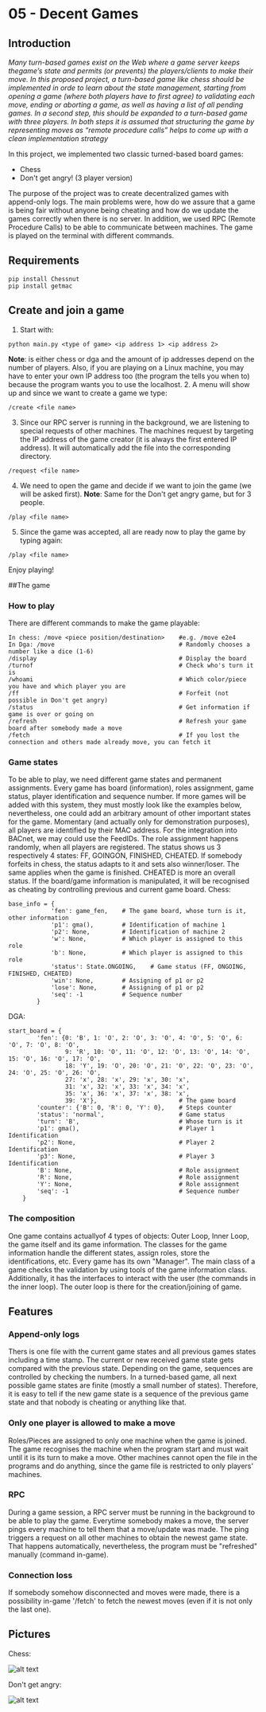 # 05 - Decent Games

## Introduction
*Many turn-based games exist on the Web where a game server keeps thegame’s state and permits (or prevents) the players/clients to make their move. In this proposed project, a turn-based game like chess should be implemented in orde to learn about the state management, starting from opening a game (where both players have to first agree) to validating each move, ending or aborting a game, as well as having a list of all pending games. In a second step, this should be expanded to a turn-based game with three players. In both steps it is assumed that structuring the game by representing moves as “remote procedure calls” helps to come up with a clean implementation strategy*

In this project, we implemented two classic turned-based board games:
- Chess
- Don't get angry! (3 player version)

The purpose of the project was to create decentralized games with append-only logs. The main problems were, how do we assure that a game is being fair without anyone being cheating and how do we update the games correctly when there is no server. In addition, we used RPC (Remote Procedure Calls) to be able to communicate between machines. The game is played on the terminal with different commands.

## Requirements

```
pip install Chessnut
pip install getmac
```

## Create and join a game

1. Start with:
```
python main.py <type of game> <ip address 1> <ip address 2>
```
**Note**: <Type of game> is either chess or dga and the amount of ip addresses depend on the number of players. Also, if you are playing on a Linux machine, you may have to enter your own IP address too (the program the tells you when to) because the program wants you to use the localhost. 
2. A menu will show up and since we want to create a game we type:
```
/create <file name>
```

3. Since our RPC server is running in the background, we are listening to special requests of other machines. The machines request by targeting the IP address of the game creator (it is always the first entered IP address). It will automatically add the file into the corresponding directory.
```
/request <file name> 
```
4. We need to open the game and decide if we want to join the game (we will be asked first). **Note**: Same for the Don't get angry game, but for 3 people.
```
/play <file name>
```
5. Since the game was accepted, all are ready now to play the game by typing again:
```
/play <file name>
```

Enjoy playing!

##The game
### How to play
There are different commands to make the game playable:
```
In chess: /move <piece position/destination>    #e.g. /move e2e4
In Dga: /move                                   # Randomly chooses a number like a dice (1-6)
/display                                        # Display the board
/turnof                                         # Check who's turn it is
/whoami                                         # Which color/piece you have and which player you are
/ff                                             # Forfeit (not possible in Don't get angry)
/status                                         # Get information if game is over or going on
/refresh                                        # Refresh your game board after somebody made a move
/fetch                                          # If you lost the connection and others made already move, you can fetch it
```

### Game states

To be able to play, we need different game states and permanent assignments. Every game has board (information), roles assignment, game status, player identification and sequence number. If more games will be added with this system, they must mostly look like the examples below, nevertheless, one could add an arbitrary amount of other important states for the game. Momentary (and actually only for demonstration purposes), all players are identified by their MAC address. For the integration into BACnet, we may could use the FeedIDs. The role assignment happens randomly, when all players are registered. The status shows us 3 respectively 4 states: FF, GOINGON, FINISHED, CHEATED. If somebody forfeits in chess, the status adapts to it and sets also winner/loser. The same applies when the game is finished. CHEATED is more an overall status. If the board/game information is manipulated, it will be recognised as cheating by controlling previous and current game board.
Chess:
```
base_info = {
            'fen': game_fen,    # The game board, whose turn is it, other information
            'p1': gma(),        # Identification of machine 1
            'p2': None,         # Identification of machine 2
            'w': None,          # Which player is assigned to this role
            'b': None,          # Which player is assigned to this role
            'status': State.ONGOING,    # Game status (FF, ONGOING, FINISHED, CHEATED)
            'win': None,        # Assigning of p1 or p2
            'lose': None,       # Assigning of p1 or p2
            'seq': -1           # Sequence number
        }
```

DGA:
```
start_board = {
        'fen': {0: 'B', 1: 'O', 2: 'O', 3: 'O', 4: 'O', 5: 'O', 6: 'O', 7: 'O', 8: 'O',
                9: 'R', 10: 'O', 11: 'O', 12: 'O', 13: 'O', 14: 'O', 15: 'O', 16: 'O', 17: 'O',
                18: 'Y', 19: 'O', 20: 'O', 21: 'O', 22: 'O', 23: 'O', 24: 'O', 25: 'O', 26: 'O',
                27: 'x', 28: 'x', 29: 'x', 30: 'x',
                31: 'x', 32: 'x', 33: 'x', 34: 'x',
                35: 'x', 36: 'x', 37: 'x', 38: 'x',
                39: 'X'},                       # The game board
        'counter': {'B': 0, 'R': 0, 'Y': 0},    # Steps counter
        'status': 'normal',                     # Game status
        'turn': 'B',                            # Whose turn is it
        'p1': gma(),                            # Player 1 Identification
        'p2': None,                             # Player 2 Identification
        'p3': None,                             # Player 3 Identification
        'B': None,                              # Role assignment
        'R': None,                              # Role assignment
        'Y': None,                              # Role assignment
        'seq': -1                               # Sequence number
    }
```
### The composition
One game contains actuallyof 4 types of objects: Outer Loop, Inner Loop, the game itself and its game information. The classes for the game information handle the different states, assign roles, store the identifications, etc. Every game has its own "Manager". The main class of a game checks the validation by using tools of the game information class. Additionally, it has the interfaces to interact with the user (the commands in the inner loop). The outer loop is there for the creation/joining of game.

## Features
### Append-only logs
Thers is one file with the current game states and all previous games states including a time stamp. The current or new received game state gets compared with the previous state. Depending on the game, sequences are controlled by checking the numbers. In a turned-based game, all next possible game states are finite (mostly a small number of states). Therefore, it is easy to tell if the new game state is a sequence of the previous game state and that nobody is cheating or anything like that.

### Only one player is allowed to make a move
Roles/Pieces are assigned to only one machine when the game is joined. The game recognises the machine when the program start and must wait until it is its turn to make a move. Other machines cannot open the file in the programs and do anything, since the game file is restricted to only players' machines.

### RPC
During a game session, a RPC server must be running in the background to be able to play the game. Everytime somebody makes a move, the server pings every machine to tell them that a move/update was made. The ping triggers a request on all other machines to obtain the newest game state. That happens automatically, nevertheless, the program must be "refreshed" manually (command in-game).

### Connection loss
If somebody somehow disconnected and moves were made, there is a possibility in-game '/fetch' to fetch the newest moves (even if it is not only the last one).


## Pictures
Chess:

![alt text](https://github.com/cn-uofbasel/BACnet/blob/redez_games/redez-sem-hs20/groups/05-decentGames/res/chess.png)

Don't get angry:

![alt text](https://github.com/cn-uofbasel/BACnet/blob/redez_games/redez-sem-hs20/groups/05-decentGames/res/dga.png)
